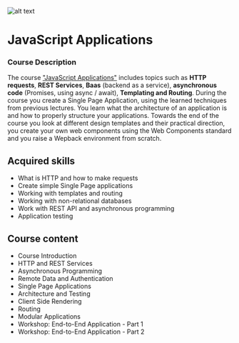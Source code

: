 ![alt text](https://nakov.com/wp-content/uploads/2014/01/Software-University-Logo-blue-horizontal.png)

# JavaScript Applications

### Course Description

The course ["JavaScript Applications"](https://softuni.bg/trainings/3488/js-applications-october-2021) includes topics such as **HTTP requests**, **REST Services**,  **Baas** (backend as a service), **asynchronous code** (Promises, using async / await), **Templating and Routing**. During the course you create a Single Page Application, using the learned techniques from previous lectures. You learn what the architecture of an application is and how to properly structure your applications. Towards the end of the course you look at different design templates and their practical direction, you create your own web components using the Web Components standard and you raise a Wepback environment from scratch.

## Acquired skills

* What is HTTP and how to make requests
* Create simple Single Page applications
* Working with templates and routing
* Working with non-relational databases
* Work with REST API and asynchronous programming
* Application testing

## Course content

* Course Introduction
* HTTP and REST Services
* Asynchronous Programming
* Remote Data and Authentication
* Single Page Applications
* Architecture and Testing
* Client Side Rendering
* Routing
* Modular Applications
* Workshop: End-to-End Application - Part 1
* Workshop: End-to-End Application - Part 2